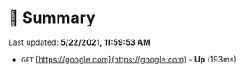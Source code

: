# 📖 Summary
Last updated: **5/22/2021, 11:59:53 AM**

- `GET` [https://google.com](https://google.com) - **Up** (193ms)
